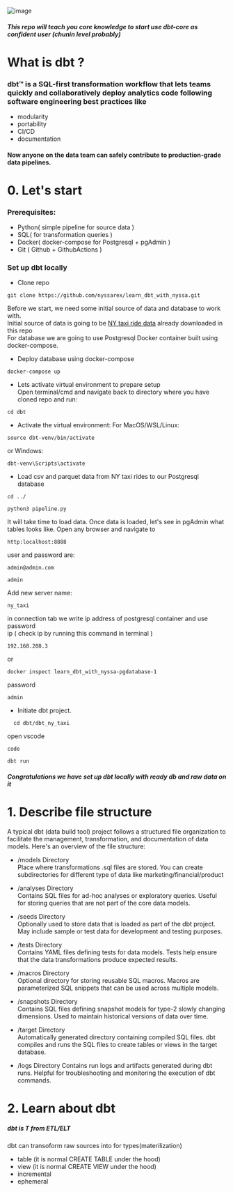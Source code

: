 

![image](https://github.com/nyssarex/learn_dbt_with_nyssa/assets/69467191/b509fbfb-2363-4a49-bba8-83085e4ee3e3)
##### _This repo will teach you core knowledge to start use dbt-core as confident user (chunin level probably)_
# What is dbt ?
### dbt™ is a SQL-first transformation workflow that lets teams quickly and collaboratively deploy analytics code following software engineering best practices like 
- modularity
- portability
- CI/CD
- documentation
#### Now anyone on the data team can safely contribute to production-grade data pipelines.
# 0. Let's start 
### Prerequisites:
- Python( simple pipeline for source data )
- SQL( for transformation queries )
- Docker( docker-compose for Postgresql + pgAdmin )
- Git ( Github + GithubActions )
### Set up dbt locally
- Clone repo
```
git clone https://github.com/nyssarex/learn_dbt_with_nyssa.git
```
Before we start, we need some initial source of data and database to work with.\
Initial source of data is going to be [NY taxi ride data](https://www.nyc.gov/site/tlc/about/tlc-trip-record-data.page) already downloaded in this repo\
For database we are going to use Postgresql Docker container built using docker-compose.

- Deploy database using docker-compose 
```
docker-compose up
```
  
- Lets activate virtual environment to prepare setup\
Open terminal/cmd and navigate back to directory where you have cloned repo and run:
```
cd dbt 
```

- Activate the virtual environment:
For MacOS/WSL/Linux:
```
source dbt-venv/bin/activate
```
or Windows:
```
dbt-venv\Scripts\activate
```

- Load csv and parquet data from NY taxi rides to our Postgresql database
```
cd ../
```
```
python3 pipeline.py
```
It will take time to load data. Once data is loaded, let's see in pgAdmin what tables looks like. Open any browser and navigate to
```
http:localhost:8888
```
user and password are:
```
admin@admin.com 
```
```
admin
```
Add new server
name:
```
ny_taxi
```
in connection tab we write ip address of postgresql container and use password\
ip ( check ip by running this command in terminal )
```
192.168.208.3
```
or 
```
docker inspect learn_dbt_with_nyssa-pgdatabase-1
```

password
```
admin
```
- Initiate dbt project.
```
  cd dbt/dbt_ny_taxi
```
open vscode
```
code
```
```
dbt run
```
##### Congratulations we have set up dbt locally with ready db and raw data on it
# 1. Describe file structure 
A typical dbt (data build tool) project follows a structured file organization to facilitate the management, transformation, and documentation of data models. Here's an overview of the file structure:
- /models Directory\
Place where transformations .sql files are stored. You can create subdirectories for different type of data like marketing/financial/product

- /analyses Directory\
Contains SQL files for ad-hoc analyses or exploratory queries. Useful for storing queries that are not part of the core data models.

- /seeds Directory\
  Optionally used to store data that is loaded as part of the dbt project. May include sample or test data for development and testing purposes.
  
- /tests Directory\
Contains YAML files defining tests for data models. Tests help ensure that the data transformations produce expected results.

- /macros Directory\
Optional directory for storing reusable SQL macros. Macros are parameterized SQL snippets that can be used across multiple models.

- /snapshots Directory\
Contains SQL files defining snapshot models for type-2 slowly changing dimensions. Used to maintain historical versions of data over time.

- /target Directory\
Automatically generated directory containing compiled SQL files. dbt compiles and runs the SQL files to create tables or views in the target database.

- /logs Directory
Contains run logs and artifacts generated during dbt runs. Helpful for troubleshooting and monitoring the execution of dbt commands.


# 2. Learn about dbt
##### dbt is T from ETL/ELT 
dbt can transoform raw sources into for types(materilization)
- table (it is normal CREATE TABLE under the hood)
- view (it is normal CREATE VIEW under the hood)
- incremental
- ephemeral
  




